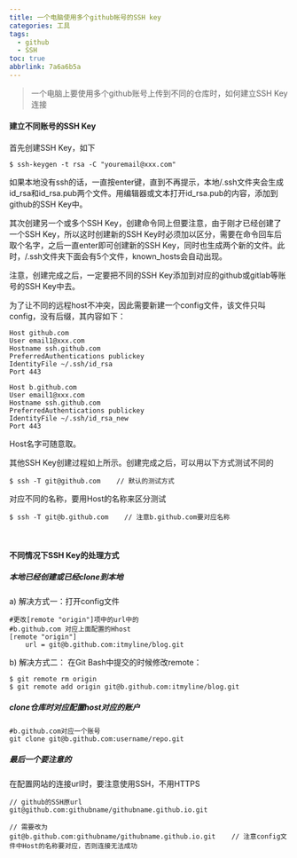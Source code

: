 ```yaml
---
title: 一个电脑使用多个github帐号的SSH key
categories: 工具
tags:
  - github
  - SSH
toc: true
abbrlink: 7a6a6b5a
---
```


> 一个电脑上要使用多个github账号上传到不同的仓库时，如何建立SSH Key连接

<!-- more -->

#### **建立不同账号的SSH Key**

首先创建SSH Key，如下

```
$ ssh-keygen -t rsa -C "youremail@xxx.com"
```

如果本地没有ssh的话，一直按enter键，直到不再提示，本地/.ssh文件夹会生成id_rsa和id_rsa.pub两个文件。用编辑器或文本打开id_rsa.pub的内容，添加到github的SSH Key中。



其次创建另一个或多个SSH Key，创建命令同上但要注意，由于刚才已经创建了一个SSH Key，所以这时创建新的SSH Key时必须加以区分，需要在命令回车后取个名字，之后一直enter即可创建新的SSH Key，同时也生成两个新的文件。此时，/.ssh文件夹下面会有5个文件，known_hosts会自动出现。



注意，创建完成之后，一定要把不同的SSH Key添加到对应的github或gitlab等账号的SSH Key中去。



为了让不同的远程host不冲突，因此需要新建一个config文件，该文件只叫config，没有后缀，其内容如下：

```
Host github.com
User email1@xxx.com
Hostname ssh.github.com
PreferredAuthentications publickey
IdentityFile ~/.ssh/id_rsa
Port 443

Host b.github.com
User email1@xxx.com
Hostname ssh.github.com
PreferredAuthentications publickey
IdentityFile ~/.ssh/id_rsa_new
Port 443
```

Host名字可随意取。



其他SSH Key创建过程如上所示。创建完成之后，可以用以下方式测试不同的

```
$ ssh -T git@github.com    // 默认的测试方式
```

对应不同的名称，要用Host的名称来区分测试

```
$ ssh -T git@b.github.com    // 注意b.github.com要对应名称
```

<br>

#### **不同情况下SSH Key的处理方式**

##### 本地已经创建或已经clone到本地

a) 解决方式一：打开config文件

```
#更改[remote "origin"]项中的url中的
#b.github.com 对应上面配置的Hhost
[remote "origin"]
	url = git@b.github.com:itmyline/blog.git
```

b) 解决方式二： 在Git Bash中提交的时候修改remote：

```
$ git remote rm origin
$ git remote add origin git@b.github.com:itmyline/blog.git
```



##### clone仓库时对应配置host对应的账户

```
#b.github.com对应一个账号
git clone git@b.github.com:username/repo.git
```



##### 最后一个要注意的

在配置网站的连接url时，要注意使用SSH，不用HTTPS

```
// github的SSH原url
git@github.com:githubname/githubname.github.io.git

// 需要改为
git@b.github.com:githubname/githubname.github.io.git    // 注意config文件中Host的名称要对应，否则连接无法成功
```

